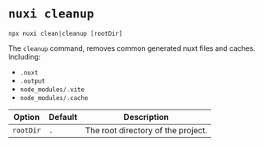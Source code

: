 # `nuxi cleanup`

```{bash}
npx nuxi clean|cleanup [rootDir]
```

The `cleanup` command, removes common generated nuxt files and caches. Including:

- `.nuxt`
- `.output`
- `node_modules/.vite`
- `node_modules/.cache`

Option        | Default          | Description
-------------------------|-----------------|------------------
`rootDir` | `.` | The root directory of the project.
